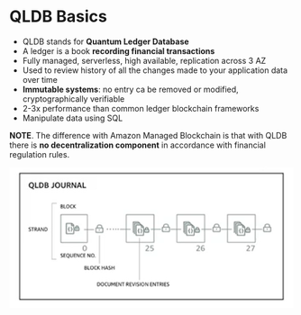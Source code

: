 # QLDB Basics

- QLDB stands for **Quantum Ledger Database**
- A ledger is a book **recording financial transactions**
- Fully managed, serverless, high available, replication across 3 AZ
- Used to review history of all the changes made to your application data over time
- **Immutable systems**: no  entry ca be removed or modified, cryptographically verifiable
- 2-3x performance than common ledger blockchain frameworks 
- Manipulate data using SQL

**NOTE**. The difference with Amazon Managed Blockchain is that with QLDB there is **no decentralization component** in accordance with financial regulation rules.

![Amazon QLDB](../../images/database/qldb.png)

